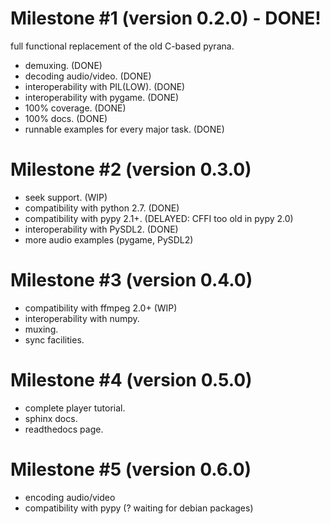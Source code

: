 Milestone #1 (version 0.2.0) - DONE!
====================================

full functional replacement of the old C-based pyrana.

* demuxing. (DONE)
* decoding audio/video. (DONE)
* interoperability with PIL(LOW). (DONE)
* interoperability with pygame. (DONE)
* 100% coverage. (DONE)
* 100% docs. (DONE)
* runnable examples for every major task. (DONE)


Milestone #2 (version 0.3.0)
============================

* seek support. (WIP)
* compatibility with python 2.7. (DONE)
* compatibility with pypy 2.1+. (DELAYED: CFFI too old in pypy 2.0)
* interoperability with PySDL2. (DONE)
* more audio examples (pygame, PySDL2)


Milestone #3 (version 0.4.0)
============================

* compatibility with ffmpeg 2.0+ (WIP)
* interoperability with numpy.
* muxing.
* sync facilities.


Milestone #4 (version 0.5.0)
============================

* complete player tutorial.
* sphinx docs.
* readthedocs page.


Milestone #5 (version 0.6.0)
============================

* encoding audio/video
* compatibility with pypy (? waiting for debian packages)
